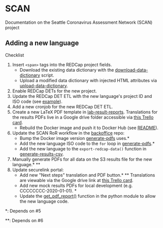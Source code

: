 # SCAN

Documentation on the Seattle Coronavirus Assessment Network (SCAN) project

## Adding a new language

Checklist
1. Insert `<span>` tags into the REDCap project fields.
   - Download the existing data dictionary with the [download-data-dictionary] script.
   - Upload a modified data dictionary with injected HTML attributes via [upload-data-dictionary].
2. Enable REDCap DETs for the new project.
3. Update the REDCap DET ETL with the new language's project ID and ISO code (see [example]).
4. Add a new cronjob for the new REDCap DET ETL.
5. Create a new LaTeX PDF template in [lab-result-reports].
   Translations for the results PDFs live in a Google drive folder accessible via [this Trello card].
   - Rebuild the Docker image and push it to Docker Hub (see [README]).
6. Update the SCAN RoR workflow in the [backoffice] repo:
   - Bump the Docker image version [generate-pdfs] uses.*
   - Add the new language ISO code to the `for` loop in [generate-pdfs].*
   - Add the new language to the `export-redcap-data()` function in [generate-results-csv].
7. Manually generate PDFs for all data on the S3 results file for the new language.* **
8. Update securelink portal:
   - Add new "Next steps" translation and PDF button.* **
     Translations are viewable via the Google drive link at [this Trello card].
   - Add new mock results PDFs for local development (e.g. CCCCCCCC-2020-01-01). *
   - Update the [get_pdf_report()] function in the python module to allow the new language code.

*: Depends on #5

**: Depends on #6


[download-data-dictionary]: https://github.com/seattleflu/backoffice/blob/master/bin/redcap-data-dictionary/download-data-dictionary
[upload-data-dictionary]: https://github.com/seattleflu/backoffice/blob/master/bin/redcap-data-dictionary/upload-data-dictionary
[example]: https://github.com/seattleflu/id3c-customizations/pull/99/commits/30fe06bc614f41c5fb44d83c5ec58a68a0b22dbd
[lab-result-reports]: https://github.com/seattleflu/lab-result-reports
[this Trello card]: https://trello.com/c/iaS57pKI
[README]: https://github.com/seattleflu/lab-result-reports/blob/master/README.md
[backoffice]: https://github.com/seattleflu/backoffice
[generate-pdfs]: https://github.com/seattleflu/backoffice/blob/master/bin/scan-return-of-results/generate-pdfs
[generate-results-csv]: https://github.com/seattleflu/backoffice/blob/master/bin/scan-return-of-results/generate-results-csv
[get_pdf_report()]: https://github.com/nkrumm/securelink/blob/d82a1871bcbaa7a90ea75b84a507e4cd6bcd8f30/app/__init__.py#L124
